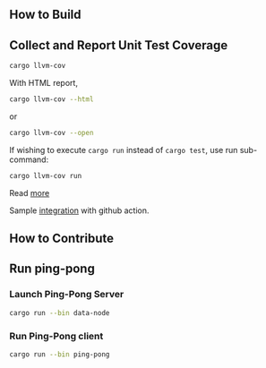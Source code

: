 ## How to Build

## Collect and Report Unit Test Coverage

```sh
cargo llvm-cov
```

With HTML report,
```sh
cargo llvm-cov --html
```
or 
```sh
cargo llvm-cov --open
```

If wishing to execute `cargo run` instead of `cargo test`, use run sub-command:

```sh
cargo llvm-cov run
```

Read [more](https://crates.io/crates/cargo-llvm-cov)

Sample [integration](https://github.com/taiki-e/cargo-llvm-cov) with github action.

## How to Contribute



## Run ping-pong

### Launch Ping-Pong Server
```sh
cargo run --bin data-node
```

### Run Ping-Pong client
```sh
cargo run --bin ping-pong
```
